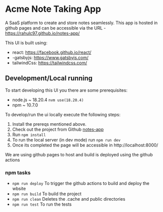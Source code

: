 # Acme Note Taking App

A SaaS platform to create and store notes seamlessly. This app is hosted in github pages and can be accessible via the URL - https://rahulc97.github.io/notes-app/

This UI is built using:
- react: https://facebook.github.io/react/
- -gatsbyjs: https://www.gatsbyjs.com/
- tailwindCss: https://tailwindcss.com/

## Development/Local running

To start developing this UI you there are some prerequisites:

- node.js ~ 18.20.4 `nvm use(18.20.4)`
- npm ~ 10.7.0

To develop/run the ui locally execute the following steps:

1. Install the prereqs mentioned above.
2. Check out the project from Github [notes-app](https://github.com/rahulc97/notes-app)
3. Run `npm install`
4. To run the local server (in dev mode) run `npm run dev`
5. Once its completed the page will be accessible in http://localhost:8000/

We are using github pages to host and build is deployed using  the github actions

### npm tasks

- `npm run deploy` To trigger the github actions to build and deploy the wbsite
- `npm run build` To build the project
- `npm run clean` Deletes the .cache and public directories
- `npm run test` To run the tests
